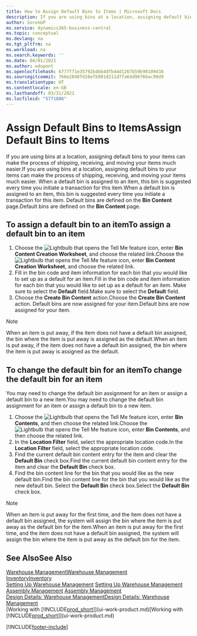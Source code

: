 ```yaml
---
title: How to Assign Default Bins to Items | Microsoft Docs
description: If you are using bins at a location, assigning default bins to your items can make the process of shipping, receiving, and moving your items much easier. When a default bin is assigned to an item, this bin is suggested every time you initiate a transaction for this item.
author: SorenGP
ms.service: dynamics365-business-central
ms.topic: conceptual
ms.devlang: na
ms.tgt_pltfrm: na
ms.workload: na
ms.search.keywords: ''
ms.date: 04/01/2021
ms.author: edupont
ms.openlocfilehash: 6777f71e35792b4bb4dfb44d1267b59b90109438
ms.sourcegitcommit: 766e2840fd16efb901d211d7fa64d96766ac99d9
ms.translationtype: HT
ms.contentlocale: en-GB
ms.lasthandoff: 03/31/2021
ms.locfileid: "5771886"
---
```

# <a name="assign-default-bins-to-items"></a><span data-ttu-id="68f9c-104">Assign Default Bins to Items</span><span class="sxs-lookup"><span data-stu-id="68f9c-104">Assign Default Bins to Items</span></span>
<span data-ttu-id="68f9c-105">If you are using bins at a location, assigning default bins to your items can make the process of shipping, receiving, and moving your items much easier.</span><span class="sxs-lookup"><span data-stu-id="68f9c-105">If you are using bins at a location, assigning default bins to your items can make the process of shipping, receiving, and moving your items much easier.</span></span> <span data-ttu-id="68f9c-106">When a default bin is assigned to an item, this bin is suggested every time you initiate a transaction for this item.</span><span class="sxs-lookup"><span data-stu-id="68f9c-106">When a default bin is assigned to an item, this bin is suggested every time you initiate a transaction for this item.</span></span> <span data-ttu-id="68f9c-107">Default bins are defined on the **Bin Content** page.</span><span class="sxs-lookup"><span data-stu-id="68f9c-107">Default bins are defined on the **Bin Content** page.</span></span>  

## <a name="to-assign-a-default-bin-to-an-item"></a><span data-ttu-id="68f9c-108">To assign a default bin to an item</span><span class="sxs-lookup"><span data-stu-id="68f9c-108">To assign a default bin to an item</span></span>
1.  <span data-ttu-id="68f9c-109">Choose the ![Lightbulb that opens the Tell Me feature](media/ui-search/search_small.png "Tell me what you want to do") icon, enter **Bin Content Creation Worksheet**, and choose the related link.</span><span class="sxs-lookup"><span data-stu-id="68f9c-109">Choose the ![Lightbulb that opens the Tell Me feature](media/ui-search/search_small.png "Tell me what you want to do") icon, enter **Bin Content Creation Worksheet**, and choose the related link.</span></span>  
2.  <span data-ttu-id="68f9c-110">Fill in the bin code and item information for each bin that you would like to set up as a default for an item.</span><span class="sxs-lookup"><span data-stu-id="68f9c-110">Fill in the bin code and item information for each bin that you would like to set up as a default for an item.</span></span> <span data-ttu-id="68f9c-111">Make sure to select the **Default** field.</span><span class="sxs-lookup"><span data-stu-id="68f9c-111">Make sure to select the **Default** field.</span></span>  
3.  <span data-ttu-id="68f9c-112">Choose the **Create Bin Content** action.</span><span class="sxs-lookup"><span data-stu-id="68f9c-112">Choose the **Create Bin Content** action.</span></span> <span data-ttu-id="68f9c-113">Default bins are now assigned for your item.</span><span class="sxs-lookup"><span data-stu-id="68f9c-113">Default bins are now assigned for your item.</span></span>  

> [!NOTE]  
>  <span data-ttu-id="68f9c-114">When an item is put away, if the item does not have a default bin assigned, the bin where the item is put away is assigned as the default.</span><span class="sxs-lookup"><span data-stu-id="68f9c-114">When an item is put away, if the item does not have a default bin assigned, the bin where the item is put away is assigned as the default.</span></span>  

## <a name="to-change-the-default-bin-for-an-item"></a><span data-ttu-id="68f9c-115">To change the default bin for an item</span><span class="sxs-lookup"><span data-stu-id="68f9c-115">To change the default bin for an item</span></span>  
<span data-ttu-id="68f9c-116">You may need to change the default bin assignment for an item or assign a default bin to a new item.</span><span class="sxs-lookup"><span data-stu-id="68f9c-116">You may need to change the default bin assignment for an item or assign a default bin to a new item.</span></span>    
1.  <span data-ttu-id="68f9c-117">Choose the ![Lightbulb that opens the Tell Me feature](media/ui-search/search_small.png "Tell me what you want to do") icon, enter **Bin Contents**, and then choose the related link.</span><span class="sxs-lookup"><span data-stu-id="68f9c-117">Choose the ![Lightbulb that opens the Tell Me feature](media/ui-search/search_small.png "Tell me what you want to do") icon, enter **Bin Contents**, and then choose the related link.</span></span>  
2.  <span data-ttu-id="68f9c-118">In the **Location Filter** field, select the appropriate location code.</span><span class="sxs-lookup"><span data-stu-id="68f9c-118">In the **Location Filter** field, select the appropriate location code.</span></span>  
3.  <span data-ttu-id="68f9c-119">Find the current default bin content entry for the item and clear the **Default Bin** check box.</span><span class="sxs-lookup"><span data-stu-id="68f9c-119">Find the current default bin content entry for the item and clear the **Default Bin** check box.</span></span>  
4.  <span data-ttu-id="68f9c-120">Find the bin content line for the bin that you would like as the new default bin.</span><span class="sxs-lookup"><span data-stu-id="68f9c-120">Find the bin content line for the bin that you would like as the new default bin.</span></span> <span data-ttu-id="68f9c-121">Select the **Default Bin** check box.</span><span class="sxs-lookup"><span data-stu-id="68f9c-121">Select the **Default Bin** check box.</span></span>  

> [!NOTE]  
>  <span data-ttu-id="68f9c-122">When an item is put away for the first time, and the item does not have a default bin assigned, the system will assign the bin where the item is put away as the default bin for the item.</span><span class="sxs-lookup"><span data-stu-id="68f9c-122">When an item is put away for the first time, and the item does not have a default bin assigned, the system will assign the bin where the item is put away as the default bin for the item.</span></span>  

## <a name="see-also"></a><span data-ttu-id="68f9c-123">See Also</span><span class="sxs-lookup"><span data-stu-id="68f9c-123">See Also</span></span>  
[<span data-ttu-id="68f9c-124">Warehouse Management</span><span class="sxs-lookup"><span data-stu-id="68f9c-124">Warehouse Management</span></span>](warehouse-manage-warehouse.md)  
[<span data-ttu-id="68f9c-125">Inventory</span><span class="sxs-lookup"><span data-stu-id="68f9c-125">Inventory</span></span>](inventory-manage-inventory.md)  
<span data-ttu-id="68f9c-126">[Setting Up Warehouse Management](warehouse-setup-warehouse.md)   </span><span class="sxs-lookup"><span data-stu-id="68f9c-126">[Setting Up Warehouse Management](warehouse-setup-warehouse.md)   </span></span>  
<span data-ttu-id="68f9c-127">[Assembly Management](assembly-assemble-items.md)  </span><span class="sxs-lookup"><span data-stu-id="68f9c-127">[Assembly Management](assembly-assemble-items.md)  </span></span>  
[<span data-ttu-id="68f9c-128">Design Details: Warehouse Management</span><span class="sxs-lookup"><span data-stu-id="68f9c-128">Design Details: Warehouse Management</span></span>](design-details-warehouse-management.md)  
<span data-ttu-id="68f9c-129">[Working with [!INCLUDE[prod_short](includes/prod_short.md)]](ui-work-product.md)</span><span class="sxs-lookup"><span data-stu-id="68f9c-129">[Working with [!INCLUDE[prod_short](includes/prod_short.md)]](ui-work-product.md)</span></span>


[!INCLUDE[footer-include](includes/footer-banner.md)]